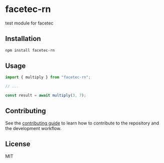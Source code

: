 # facetec-rn

test module for facetec

## Installation

```sh
npm install facetec-rn
```

## Usage

```js
import { multiply } from "facetec-rn";

// ...

const result = await multiply(3, 7);
```

## Contributing

See the [contributing guide](CONTRIBUTING.md) to learn how to contribute to the repository and the development workflow.

## License

MIT
